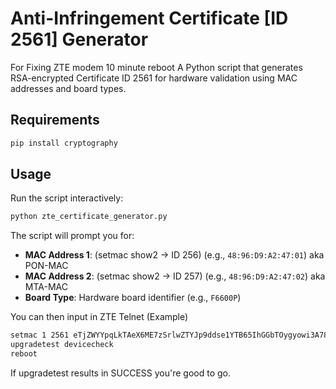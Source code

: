 # Anti-Infringement Certificate [ID 2561] Generator

For Fixing ZTE modem 10 minute reboot 
A Python script that generates RSA-encrypted Certificate ID 2561 for hardware validation using MAC addresses and board types.

## Requirements

```bash
pip install cryptography
```

## Usage
Run the script interactively:

```bash
python zte_certificate_generator.py
```

The script will prompt you for:
- **MAC Address 1**: (setmac show2 -> ID 256) (e.g., `48:96:D9:A2:47:01`) aka PON-MAC
- **MAC Address 2**: (setmac show2 -> ID 257) (e.g., `48:96:D9:A2:47:02`) aka MTA-MAC
- **Board Type**: Hardware board identifier (e.g., `F6600P`)

You can then input in ZTE Telnet (Example)
```bash
setmac 1 2561 eTjZWYYpqLkTAeX6ME7zSrlwZTYJp9ddse1YTB65IhGGbTOygyowi3A7831ooaeJS59ygmMPCCV40GFAYINiQiDzXymJXUnVD79vE/pHeBhm8zhs6APnEoAzYoR9NlpZKTEnH88vVGlm/mVbQ6ugHgq8gp6pELtJ9oWZGo26U5s=
upgradetest devicecheck
reboot
```
If upgradetest results in SUCCESS you're good to go.
